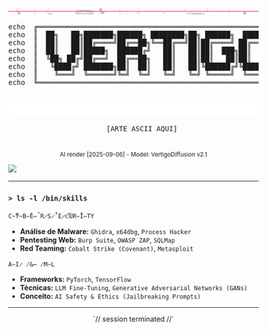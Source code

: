 <div align="center">
  <img src="https://raw.githubusercontent.com/VertigoFromOuterSpace/VertigoFromOuterSpace/main/.assets/glitch_divider.svg?v=7" alt="Glitch Divider"/>
</div>

<div align="center">
  <pre>
echo  ╔═══════════════════════════════════════════════════════════════╗
echo  ║  ██╗   ██╗███████╗██████╗ ████████╗██╗ ██████╗  ██████╗       ║
echo  ║  ██║   ██║██╔════╝██╔══██╗╚══██╔══╝██║██╔════╝ ██╔═══██╗      ║
echo  ║  ██║   ██║█████╗  ██████╔╝   ██║   ██║██║  ███╗██║   ██║      ║
echo  ║  ╚██╗ ██╔╝██╔══╝  ██╔══██╗   ██║   ██║██║   ██║██║   ██║      ║
echo  ║   ╚████╔╝ ███████╗██║  ██║   ██║   ██║╚██████╔╝╚██████╔╝      ║
echo  ║    ╚═══╝  ╚══════╝╚═╝  ╚═╝   ╚═╝   ╚═╝ ╚═════╝  ╚═════╝       ║
echo  ╚═══════════════════════════════════════════════════════════════╝
  </pre>
</div>
<div align="center">
  <img src="https://raw.githubusercontent.com/VertigoFromOuterSpace/VertigoFromOuterSpace/main/.assets/animated_header.svg?v=2" alt="Animated Header"/>
</div>

<div align="center">
  <pre>
    [ARTE ASCII AQUI]
  </pre>
  <p><sub>AI render [2025-09-06] - Model: VertigoDiffusion v2.1</sub></p>
</div>

<div align="left">
  <img src="URL_DO_SEU_TERMINAL_CUSTOMIZADO.svg" />
</div>

---

### `> ls -l /bin/skills`

`C̴̀̈́Y̴B̵̃̍E̶̚R̷S̷̆̚E̷C̵͝UR̵̊I̶TY`
-   **Análise de Malware:** `Ghidra`, `x64dbg`, `Process Hacker`
-   **Pentesting Web:** `Burp Suite`, `OWASP ZAP`, `SQLMap`
-   **Red Teaming:** `Cobalt Strike (Covenant)`, `Metasploit`

`A̴I̷ ̸&̶ ̸M̴L`
-   **Frameworks:** `PyTorch`, `TensorFlow`
-   **Técnicas:** `LLM Fine-Tuning`, `Generative Adversarial Networks (GANs)`
-   **Conceito:** `AI Safety & Ethics (Jailbreaking Prompts)`

---
<p align="center">
  `// session terminated //`
</p>

